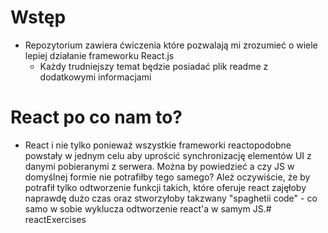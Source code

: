 # Wstęp
- Repozytorium zawiera ćwiczenia które pozwalają mi zrozumieć o wiele lepiej działanie frameworku React.js
  - Każdy trudniejszy temat będzie posiadać plik readme z dodatkowymi informacjami

# React po co nam to?
- React i nie tylko ponieważ wszystkie frameworki reactopodobne powstały w jednym celu aby uprościć synchronizację elementów UI z danymi pobieranymi z serwera. Można by powiedzieć a czy JS w domyślnej formie nie potrafiłby tego samego? Ależ oczywiście, że by potrafił tylko odtworzenie funkcji takich, które oferuje react zajęłoby naprawdę dużo czas oraz stworzyłoby takzwany "spaghetii code" - co samo w sobie wyklucza odtworzenie react'a w samym JS.# reactExercises
